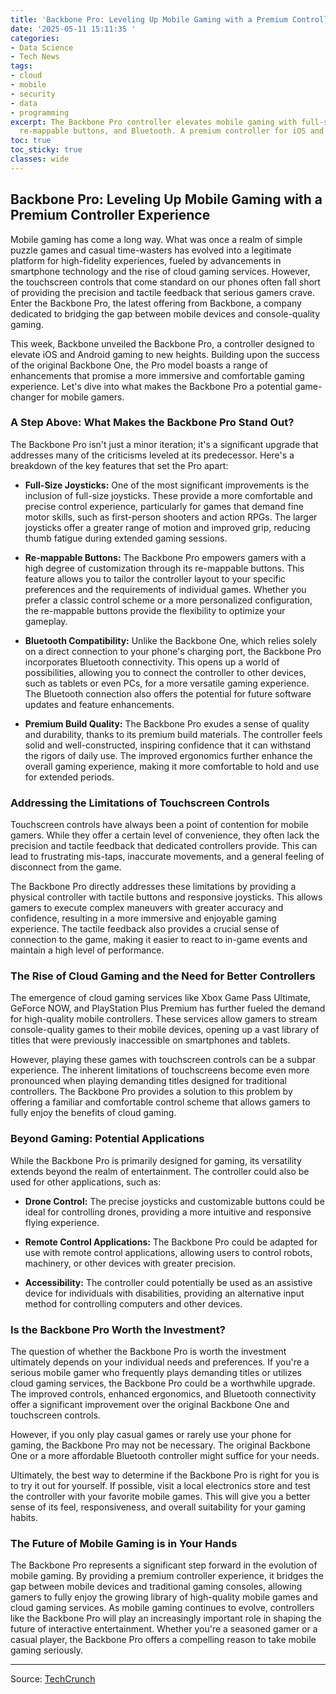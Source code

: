 ```yaml
---
title: 'Backbone Pro: Leveling Up Mobile Gaming with a Premium Controller Experience'
date: '2025-05-11 15:11:35 '
categories:
- Data Science
- Tech News
tags:
- cloud
- mobile
- security
- data
- programming
excerpt: The Backbone Pro controller elevates mobile gaming with full-size joysticks,
  re-mappable buttons, and Bluetooth. A premium controller for iOS and Android gamers.
toc: true
toc_sticky: true
classes: wide
---
```


## Backbone Pro: Leveling Up Mobile Gaming with a Premium Controller Experience

Mobile gaming has come a long way. What was once a realm of simple puzzle games and casual time-wasters has evolved into a legitimate platform for high-fidelity experiences, fueled by advancements in smartphone technology and the rise of cloud gaming services. However, the touchscreen controls that come standard on our phones often fall short of providing the precision and tactile feedback that serious gamers crave. Enter the Backbone Pro, the latest offering from Backbone, a company dedicated to bridging the gap between mobile devices and console-quality gaming.

This week, Backbone unveiled the Backbone Pro, a controller designed to elevate iOS and Android gaming to new heights. Building upon the success of the original Backbone One, the Pro model boasts a range of enhancements that promise a more immersive and comfortable gaming experience. Let's dive into what makes the Backbone Pro a potential game-changer for mobile gamers.

### A Step Above: What Makes the Backbone Pro Stand Out?

The Backbone Pro isn't just a minor iteration; it's a significant upgrade that addresses many of the criticisms leveled at its predecessor. Here's a breakdown of the key features that set the Pro apart:

*   **Full-Size Joysticks:** One of the most significant improvements is the inclusion of full-size joysticks. These provide a more comfortable and precise control experience, particularly for games that demand fine motor skills, such as first-person shooters and action RPGs. The larger joysticks offer a greater range of motion and improved grip, reducing thumb fatigue during extended gaming sessions.

*   **Re-mappable Buttons:** The Backbone Pro empowers gamers with a high degree of customization through its re-mappable buttons. This feature allows you to tailor the controller layout to your specific preferences and the requirements of individual games. Whether you prefer a classic control scheme or a more personalized configuration, the re-mappable buttons provide the flexibility to optimize your gameplay.

*   **Bluetooth Compatibility:** Unlike the Backbone One, which relies solely on a direct connection to your phone's charging port, the Backbone Pro incorporates Bluetooth connectivity. This opens up a world of possibilities, allowing you to connect the controller to other devices, such as tablets or even PCs, for a more versatile gaming experience. The Bluetooth connection also offers the potential for future software updates and feature enhancements.

*   **Premium Build Quality:** The Backbone Pro exudes a sense of quality and durability, thanks to its premium build materials. The controller feels solid and well-constructed, inspiring confidence that it can withstand the rigors of daily use. The improved ergonomics further enhance the overall gaming experience, making it more comfortable to hold and use for extended periods.

### Addressing the Limitations of Touchscreen Controls

Touchscreen controls have always been a point of contention for mobile gamers. While they offer a certain level of convenience, they often lack the precision and tactile feedback that dedicated controllers provide. This can lead to frustrating mis-taps, inaccurate movements, and a general feeling of disconnect from the game.

The Backbone Pro directly addresses these limitations by providing a physical controller with tactile buttons and responsive joysticks. This allows gamers to execute complex maneuvers with greater accuracy and confidence, resulting in a more immersive and enjoyable gaming experience. The tactile feedback also provides a crucial sense of connection to the game, making it easier to react to in-game events and maintain a high level of performance.

### The Rise of Cloud Gaming and the Need for Better Controllers

The emergence of cloud gaming services like Xbox Game Pass Ultimate, GeForce NOW, and PlayStation Plus Premium has further fueled the demand for high-quality mobile controllers. These services allow gamers to stream console-quality games to their mobile devices, opening up a vast library of titles that were previously inaccessible on smartphones and tablets.

However, playing these games with touchscreen controls can be a subpar experience. The inherent limitations of touchscreens become even more pronounced when playing demanding titles designed for traditional controllers. The Backbone Pro provides a solution to this problem by offering a familiar and comfortable control scheme that allows gamers to fully enjoy the benefits of cloud gaming.

### Beyond Gaming: Potential Applications

While the Backbone Pro is primarily designed for gaming, its versatility extends beyond the realm of entertainment. The controller could also be used for other applications, such as:

*   **Drone Control:** The precise joysticks and customizable buttons could be ideal for controlling drones, providing a more intuitive and responsive flying experience.

*   **Remote Control Applications:** The Backbone Pro could be adapted for use with remote control applications, allowing users to control robots, machinery, or other devices with greater precision.

*   **Accessibility:** The controller could potentially be used as an assistive device for individuals with disabilities, providing an alternative input method for controlling computers and other devices.

### Is the Backbone Pro Worth the Investment?

The question of whether the Backbone Pro is worth the investment ultimately depends on your individual needs and preferences. If you're a serious mobile gamer who frequently plays demanding titles or utilizes cloud gaming services, the Backbone Pro could be a worthwhile upgrade. The improved controls, enhanced ergonomics, and Bluetooth connectivity offer a significant improvement over the original Backbone One and touchscreen controls.

However, if you only play casual games or rarely use your phone for gaming, the Backbone Pro may not be necessary. The original Backbone One or a more affordable Bluetooth controller might suffice for your needs.

Ultimately, the best way to determine if the Backbone Pro is right for you is to try it out for yourself. If possible, visit a local electronics store and test the controller with your favorite mobile games. This will give you a better sense of its feel, responsiveness, and overall suitability for your gaming habits.

### The Future of Mobile Gaming is in Your Hands

The Backbone Pro represents a significant step forward in the evolution of mobile gaming. By providing a premium controller experience, it bridges the gap between mobile devices and traditional gaming consoles, allowing gamers to fully enjoy the growing library of high-quality mobile games and cloud gaming services. As mobile gaming continues to evolve, controllers like the Backbone Pro will play an increasingly important role in shaping the future of interactive entertainment. Whether you're a seasoned gamer or a casual player, the Backbone Pro offers a compelling reason to take mobile gaming seriously.


---

Source: [TechCrunch](https://techcrunch.com/2025/05/11/the-backbone-pro-controller-makes-mobile-gaming-worth-the-hassle/)